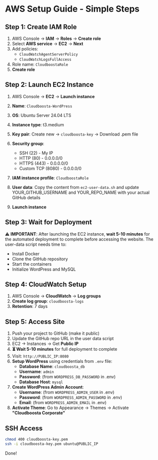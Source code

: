 # AWS Setup Guide - Simple Steps

## Step 1: Create IAM Role
1. AWS Console → **IAM** → **Roles** → **Create role**
2. Select **AWS service** → **EC2** → **Next**
3. Add policies:
   - `CloudWatchAgentServerPolicy`
   - `CloudWatchLogsFullAccess`
4. Role name: `CloudboostaRole`
5. **Create role**

## Step 2: Launch EC2 Instance
1. AWS Console → **EC2** → **Launch instance**
2. **Name**: `Cloudboosta-WordPress`
3. **OS**: Ubuntu Server 24.04 LTS
4. **Instance type**: t3.medium

5. **Key pair**: Create new → `cloudboosta-key` → Download .pem file
6. **Security group**: 
   - SSH (22) - My IP
   - HTTP (80) - 0.0.0.0/0
   - HTTPS (443) - 0.0.0.0/0
   - Custom TCP (8080) - 0.0.0.0/0
7. **IAM instance profile**: `CloudboostaRole`
8. **User data**: Copy the content from `ec2-user-data.sh` and update YOUR_GITHUB_USERNAME and YOUR_REPO_NAME with your actual GitHub details
9. **Launch instance**

## Step 3: Wait for Deployment
⚠️ **IMPORTANT**: After launching the EC2 instance, **wait 5-10 minutes** for the automated deployment to complete before accessing the website. The user-data script needs time to:
- Install Docker
- Clone the GitHub repository  
- Start the containers
- Initialize WordPress and MySQL

## Step 4: CloudWatch Setup
1. AWS Console → **CloudWatch** → **Log groups**
2. **Create log group**: `cloudboosta-logs`
3. **Retention**: 7 days

## Step 5: Access Site
1. Push your project to GitHub (make it public)
2. Update the GitHub repo URL in the user data script
3. EC2 → Instances → Get **Public IP**
4. **⏳ Wait 5-10 minutes** for full deployment to complete
5. Visit: `http://PUBLIC_IP:8080`
6. **Setup WordPress** using credentials from `.env` file:
   - **Database Name**: `cloudboosta_db`
   - **Username**: `admin` 
   - **Password**: (from `WORDPRESS_DB_PASSWORD` in .env)
   - **Database Host**: `mysql`
7. **Create WordPress Admin Account**:
   - **Username**: (from `WORDPRESS_ADMIN_USER` in .env)
   - **Password**: (from `WORDPRESS_ADMIN_PASSWORD` in .env)  
   - **Email**: (from `WORDPRESS_ADMIN_EMAIL` in .env)
8. **Activate Theme**: Go to Appearance → Themes → Activate **"Cloudboosta Corporate"**

## SSH Access
```bash
chmod 400 cloudboosta-key.pem
ssh -i cloudboosta-key.pem ubuntu@PUBLIC_IP
```

Done!